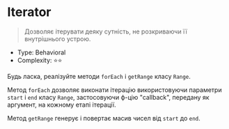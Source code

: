 # Iterator

> Дозволяє ітерувати деяку сутність, не розкриваючи її внутрішнього
> устрою.

- Type: Behavioral
- Complexity: ⭐⭐

Будь ласка, реалізуйте методи `forEach` і `getRange` класу `Range`.

Метод `forEach` дозволяє виконати ітерацію використовуючи параметри `start`
і `end` класу `Range`, застосовуючи ф-цію "callback", передану як аргумент,
на кожному етапі ітерації.

Метод `getRange` генерує і повертає масив чисел від `start` до `end`.